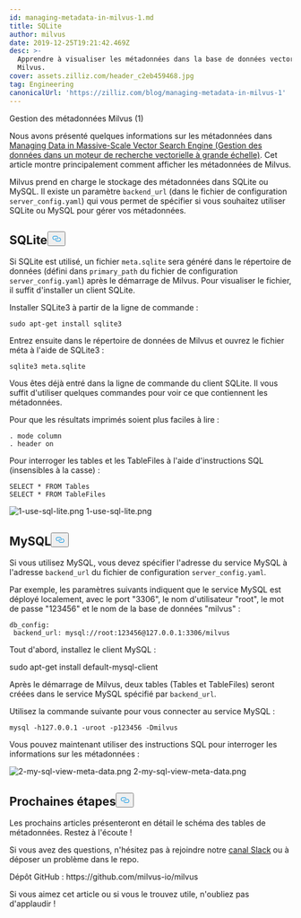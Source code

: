 ```yaml
---
id: managing-metadata-in-milvus-1.md
title: SQLite
author: milvus
date: 2019-12-25T19:21:42.469Z
desc: >-
  Apprendre à visualiser les métadonnées dans la base de données vectorielles
  Milvus.
cover: assets.zilliz.com/header_c2eb459468.jpg
tag: Engineering
canonicalUrl: 'https://zilliz.com/blog/managing-metadata-in-milvus-1'
---
```

<custom-h1>Gestion des métadonnées Milvus (1)</custom-h1><p>Nous avons présenté quelques informations sur les métadonnées dans <a href="https://medium.com/@milvusio/managing-data-in-massive-scale-vector-search-engine-db2e8941ce2f">Managing Data in Massive-Scale Vector Search Engine (Gestion des données dans un moteur de recherche vectorielle à grande échelle)</a>. Cet article montre principalement comment afficher les métadonnées de Milvus.</p>
<p>Milvus prend en charge le stockage des métadonnées dans SQLite ou MySQL. Il existe un paramètre <code translate="no">backend_url</code> (dans le fichier de configuration <code translate="no">server_config.yaml</code>) qui vous permet de spécifier si vous souhaitez utiliser SQLite ou MySQL pour gérer vos métadonnées.</p>
<h2 id="SQLite" class="common-anchor-header">SQLite<button data-href="#SQLite" class="anchor-icon" translate="no">
      <svg translate="no"
        aria-hidden="true"
        focusable="false"
        height="20"
        version="1.1"
        viewBox="0 0 16 16"
        width="16"
      >
        <path
          fill="#0092E4"
          fill-rule="evenodd"
          d="M4 9h1v1H4c-1.5 0-3-1.69-3-3.5S2.55 3 4 3h4c1.45 0 3 1.69 3 3.5 0 1.41-.91 2.72-2 3.25V8.59c.58-.45 1-1.27 1-2.09C10 5.22 8.98 4 8 4H4c-.98 0-2 1.22-2 2.5S3 9 4 9zm9-3h-1v1h1c1 0 2 1.22 2 2.5S13.98 12 13 12H9c-.98 0-2-1.22-2-2.5 0-.83.42-1.64 1-2.09V6.25c-1.09.53-2 1.84-2 3.25C6 11.31 7.55 13 9 13h4c1.45 0 3-1.69 3-3.5S14.5 6 13 6z"
        ></path>
      </svg>
    </button></h2><p>Si SQLite est utilisé, un fichier <code translate="no">meta.sqlite</code> sera généré dans le répertoire de données (défini dans <code translate="no">primary_path</code> du fichier de configuration <code translate="no">server_config.yaml</code>) après le démarrage de Milvus. Pour visualiser le fichier, il suffit d'installer un client SQLite.</p>
<p>Installer SQLite3 à partir de la ligne de commande :</p>
<pre><code translate="no">sudo apt-get install sqlite3
</code></pre>
<p>Entrez ensuite dans le répertoire de données de Milvus et ouvrez le fichier méta à l'aide de SQLite3 :</p>
<pre><code translate="no">sqlite3 meta.sqlite
</code></pre>
<p>Vous êtes déjà entré dans la ligne de commande du client SQLite. Il vous suffit d'utiliser quelques commandes pour voir ce que contiennent les métadonnées.</p>
<p>Pour que les résultats imprimés soient plus faciles à lire :</p>
<pre><code translate="no">. mode column
. header on
</code></pre>
<p>Pour interroger les tables et les TableFiles à l'aide d'instructions SQL (insensibles à la casse) :</p>
<pre><code translate="no">SELECT * FROM Tables
SELECT * FROM TableFiles
</code></pre>
<p>
  
   <span class="img-wrapper"> <img translate="no" src="https://assets.zilliz.com/1_use_sql_lite_2418fc1787.png" alt="1-use-sql-lite.png" class="doc-image" id="1-use-sql-lite.png" />
   </span> <span class="img-wrapper"> <span>1-use-sql-lite.png</span> </span></p>
<h2 id="MySQL" class="common-anchor-header">MySQL<button data-href="#MySQL" class="anchor-icon" translate="no">
      <svg translate="no"
        aria-hidden="true"
        focusable="false"
        height="20"
        version="1.1"
        viewBox="0 0 16 16"
        width="16"
      >
        <path
          fill="#0092E4"
          fill-rule="evenodd"
          d="M4 9h1v1H4c-1.5 0-3-1.69-3-3.5S2.55 3 4 3h4c1.45 0 3 1.69 3 3.5 0 1.41-.91 2.72-2 3.25V8.59c.58-.45 1-1.27 1-2.09C10 5.22 8.98 4 8 4H4c-.98 0-2 1.22-2 2.5S3 9 4 9zm9-3h-1v1h1c1 0 2 1.22 2 2.5S13.98 12 13 12H9c-.98 0-2-1.22-2-2.5 0-.83.42-1.64 1-2.09V6.25c-1.09.53-2 1.84-2 3.25C6 11.31 7.55 13 9 13h4c1.45 0 3-1.69 3-3.5S14.5 6 13 6z"
        ></path>
      </svg>
    </button></h2><p>Si vous utilisez MySQL, vous devez spécifier l'adresse du service MySQL à l'adresse <code translate="no">backend_url</code> du fichier de configuration <code translate="no">server_config.yaml</code>.</p>
<p>Par exemple, les paramètres suivants indiquent que le service MySQL est déployé localement, avec le port "3306", le nom d'utilisateur "root", le mot de passe "123456" et le nom de la base de données "milvus" :</p>
<pre><code translate="no">db_config:
 backend_url: mysql://root:123456@127.0.0.1:3306/milvus
</code></pre>
<p>Tout d'abord, installez le client MySQL :</p>
<p>sudo apt-get install default-mysql-client</p>
<p>Après le démarrage de Milvus, deux tables (Tables et TableFiles) seront créées dans le service MySQL spécifié par <code translate="no">backend_url</code>.</p>
<p>Utilisez la commande suivante pour vous connecter au service MySQL :</p>
<pre><code translate="no">mysql -h127.0.0.1 -uroot -p123456 -Dmilvus
</code></pre>
<p>Vous pouvez maintenant utiliser des instructions SQL pour interroger les informations sur les métadonnées :</p>
<p>
  
   <span class="img-wrapper"> <img translate="no" src="https://assets.zilliz.com/2_my_sql_view_meta_data_c871735349.png" alt="2-my-sql-view-meta-data.png" class="doc-image" id="2-my-sql-view-meta-data.png" />
   </span> <span class="img-wrapper"> <span>2-my-sql-view-meta-data.png</span> </span></p>
<h2 id="What’s-coming-next" class="common-anchor-header">Prochaines étapes<button data-href="#What’s-coming-next" class="anchor-icon" translate="no">
      <svg translate="no"
        aria-hidden="true"
        focusable="false"
        height="20"
        version="1.1"
        viewBox="0 0 16 16"
        width="16"
      >
        <path
          fill="#0092E4"
          fill-rule="evenodd"
          d="M4 9h1v1H4c-1.5 0-3-1.69-3-3.5S2.55 3 4 3h4c1.45 0 3 1.69 3 3.5 0 1.41-.91 2.72-2 3.25V8.59c.58-.45 1-1.27 1-2.09C10 5.22 8.98 4 8 4H4c-.98 0-2 1.22-2 2.5S3 9 4 9zm9-3h-1v1h1c1 0 2 1.22 2 2.5S13.98 12 13 12H9c-.98 0-2-1.22-2-2.5 0-.83.42-1.64 1-2.09V6.25c-1.09.53-2 1.84-2 3.25C6 11.31 7.55 13 9 13h4c1.45 0 3-1.69 3-3.5S14.5 6 13 6z"
        ></path>
      </svg>
    </button></h2><p>Les prochains articles présenteront en détail le schéma des tables de métadonnées. Restez à l'écoute !</p>
<p>Si vous avez des questions, n'hésitez pas à rejoindre notre <a href="https://join.slack.com/t/milvusio/shared_invite/enQtNzY1OTQ0NDI3NjMzLWNmYmM1NmNjOTQ5MGI5NDhhYmRhMGU5M2NhNzhhMDMzY2MzNDdlYjM5ODQ5MmE3ODFlYzU3YjJkNmVlNDQ2ZTk">canal Slack</a> ou à déposer un problème dans le repo.</p>
<p>Dépôt GitHub : https://github.com/milvus-io/milvus</p>
<p>Si vous aimez cet article ou si vous le trouvez utile, n'oubliez pas d'applaudir !</p>
